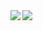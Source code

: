 <a href="https://github.com/anuraghazra/github-readme-stats">
  <img align="left" src="https://github-readme-stats.vercel.app/api?username=minntoko&count_private=true&show_icons=true" />
</a>

<a href="https://github.com/anuraghazra/github-readme-stats">
  <img align="left" src="https://github-readme-stats.vercel.app/api/top-langs/?username=minntoko" />
</a>
